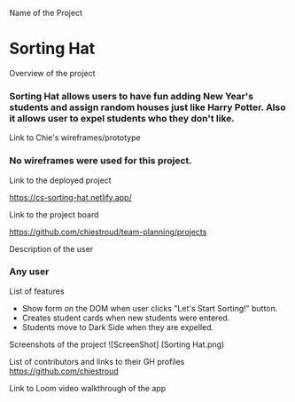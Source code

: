 Name of the Project
# Sorting Hat

Overview of the project
### Sorting Hat allows users to have fun adding New Year's students and assign random houses just like Harry Potter. Also it allows user to expel students who they don't like.

Link to Chie's wireframes/prototype

### No wireframes were used for this project.

Link to the deployed project

<https://cs-sorting-hat.netlify.app/>

Link to the project board

<https://github.com/chiestroud/team-planning/projects>

Description of the user

### Any user

List of features
* Show form on the DOM when user clicks "Let's Start Sorting!" button.
* Creates student cards when new students were entered.
* Students move to Dark Side when they are expelled.

Screenshots of the project
![ScreenShot] (Sorting Hat.png)

List of contributors and links to their GH profiles
<https://github.com/chiestroud>

Link to Loom video walkthrough of the app
